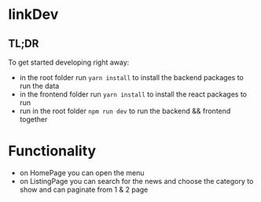 # linkDev

## TL;DR

To get started developing right away:

- in the root folder run `yarn install` to install the backend packages to run the data
- in the frontend folder run `yarn install` to install the react packages to run
- run in the root folder `npm run dev` to run the backend && frontend together

# Functionality

- on HomePage you can open the menu
- on ListingPage you can search for the news and choose the category to show and can paginate from 1 & 2 page
